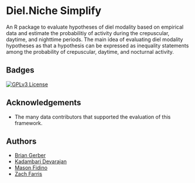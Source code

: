 
# Diel.Niche Simplify

An R package to evaluate hypotheses of diel modality based on empirical data and estimate the probabilitiy of activity during the crepuscular, daytime, and nighttime periods. The main idea of evaluating diel modality hypotheses as that a hypothesis can be expressed as inequality statements among the probability of crepuscular, daytime, and nocturnal activity.


## Badges

[![GPLv3 License](https://img.shields.io/badge/License-GPL%20v3-yellow.svg)](https://opensource.org/licenses/)


## Acknowledgements

 - The many data contributors that supported the evaluation of this framework.


## Authors

- [Brian Gerber](https://github.com/bgerber123)
- [Kadambari Devarajan](https://github.com/kadambarid)
- [Mason Fidino](https://masonfidino.com/)
- [Zach Farris](https://hes.appstate.edu/faculty-staff/zachary-farris)



    
